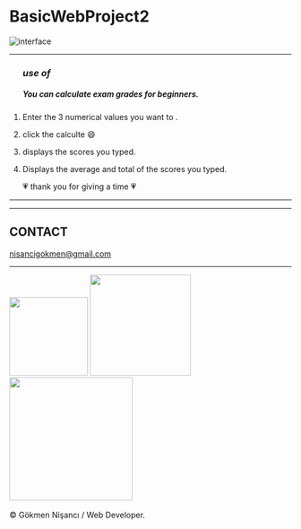 # BasicWebProject2
![interface](https://user-images.githubusercontent.com/91744618/137241639-7ee78bf7-c441-442c-a660-643352fdd425.png)




<hr>

  <ol>
    
  <h3><i> use of </i></h3> 
  <h5>You can calculate exam grades for beginners.</h5>
  <li>  <p>Enter the 3 numerical values you want to .</p> </li>
    <li> <p> click the calculte   &#128516 </p> </li>
  <li><p> displays the scores you typed.  </p></li>
  <li> <p> Displays the average and total of the scores you typed. </p> </li>
           <p> &#128151 thank you for giving a time &#128151 </p>
  </ol>
<hr>


<hr>
<h2> CONTACT </h2>
<a href = "http://www.gmail.com" > nisancigokmen@gmail.com</a> <br>
<hr>
<div>
<img src= "https://media2.giphy.com/media/mS8QAaGVYlT2olef9f/200w.webp?cid=ecf05e478yksuz9g4sdofujsw33ab1r3tnqzncad4uvkoa5l&rid=200w.webp&ct=g" width="140"> 
<img src= "https://media0.giphy.com/media/QHE5gWI0QjqF2/200w.webp?cid=ecf05e47gtb5brofxcvnxxe9nfngxw2ghk5g7btr8nndg9z1&rid=200w.webp&ct=g"  width="180 height="24"> 
<img src= "https://media3.giphy.com/media/1C8bHHJturSx2/200w.webp?cid=ecf05e4735jeym2nr3krpn4ys5xy05a55szvb32eaungmyb1&rid=200w.webp&ct=g "  width="220"> 


</div><br>
&copy; Gökmen Nişancı / Web Developer.
